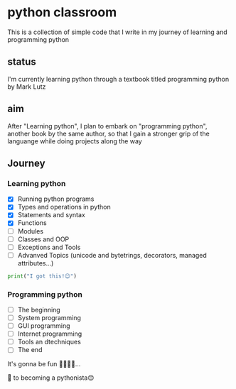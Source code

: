 # python classroom

This is a collection of simple code that I write in my journey of learning and programming python

## status

I'm currently learning python through a textbook titled programming python by Mark Lutz

## aim

After "Learning python", I plan to embark on "programming python", another book by the same author, so that I gain a stronger grip of the languange while doing projects along the way

## Journey

### Learning python

- [x] Running python programs
- [x] Types and operations in python
- [x] Statements and syntax
- [x] Functions
- [ ] Modules
- [ ] Classes and OOP
- [ ] Exceptions and Tools
- [ ] Advanved Topics (unicode and bytetrings, decorators, managed attributes...)

```python
print("I got this!😉")
```

### Programming python

- [ ] The beginning
- [ ] System programming
- [ ] GUI programming
- [ ] Internet programming
- [ ] Tools an dtechniques
- [ ] The end

It's gonna be fun 🥳🥳🥳🥳...

🍻 to becoming a pythonista😊

